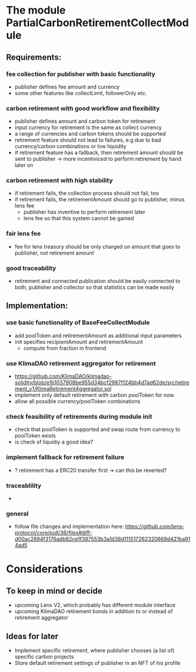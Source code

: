 
# The module PartialCarbonRetirementCollectModule

## Requirements:

### fee collection for publisher with basic functionality
- publisher defines fee amount and currency
- some other features like collectLimit, followerOnly etc.

### carbon retirement with good workflow and flexibility
- publisher defines amount and carbon token for retirement
- input currency for retirement is the same as collect currency
- a range of currencies and carbon tokens should be supported
- retirement feature should not lead to failures, e.g due to bad currency/carbon combinations or low liquidity
- if retirement feature has a fallback, then retirement amount should be sent to publisher -> more incentiviced to perform retirement by hand later on

### carbon retirement with high stability
- if retirement fails, the collection process should not fail, too
- if retirement fails, the retirementAmount should go to publisher, minus lens fee
  - publisher has inventive to perform retirement later
  - lens fee so that this system cannot be gamed

### fair lens fee
- fee for lens treasury should be only charged on amount that goes to publisher, not retirement amount

### good traceability
- retirement and connected publication should be easily connected to both, publisher and collector so that statistics can be made easily


## Implementation:

### use basic functionality of BaseFeeCollectModule
- add poolToken and retirementAmount as additional input parameters
- init specifies recipientAmount and retirementAmount
  - compute from fraction in frontend

### use KlimaDAO retirement aggregator for retirement 
- https://github.com/KlimaDAO/klimadao-solidity/blob/e1b1037908be955d34bcf2987f124bb4d7ad62de/src/retirement_v1/KlimaRetirementAggregator.sol
- implement only default retirement with carbon poolToken for now. 
- allow all possible currency/poolToken combinations

### check feasibility of retirements during module init
- check that poolToken is supported and swap route from currency to poolToken exists
- is check of liquidiy a good idea?

### implement fallback for retirement failure
- ? retirement has a ERC20 transfer first -> can this be reverted?

### traceablility
-

### general 
- follow file changes and implementation here: https://github.com/lens-protocol/core/pull/36/files#diff-d00ac2894f3176adb82ce1f387553b3a1d38d111517262320668d421ba914ad5



# Considerations
## To keep in mind or decide
- upcoming Lens V2, which probably has different module interface
- upcoming KlimaDAO retirement bonds in addition to or instead of retirement aggregator
## Ideas for later
- Implement specific retirement, where publisher chooses (a list of) specific carbon projects
- Store default retirement settings of publisher in an NFT of his profile